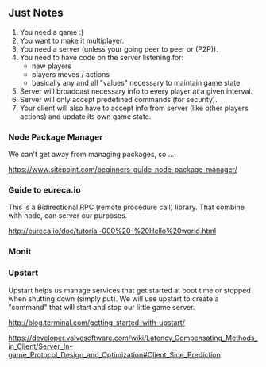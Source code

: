 ## Just Notes

1. You need a game :)
2. You want to make it multiplayer.
3. You need a server (unless your going peer to peer or (P2P)).
4. You need to have code on the server listening for:
    - new players
    - players moves / actions 
    - basically any and all "values" necessary to maintain game state. 
5. Server will broadcast necessary info to every player at a given interval.
6. Server will only accept predefined commands (for security).
7. Your client will also have to accept info from server (like other players actions) and update its own game state.

### Node Package Manager

We can't get away from managing packages, so ....

https://www.sitepoint.com/beginners-guide-node-package-manager/

### Guide to eureca.io 

This is a Bidirectional RPC (remote procedure call) library. That combine with node, can server our purposes.

http://eureca.io/doc/tutorial-000%20-%20Hello%20world.html

### Monit

### Upstart

Upstart helps us manage services that get started at boot time or stopped when shutting down (simply put). We will use 
upstart to create a "command" that will start and stop our little game server.

http://blog.terminal.com/getting-started-with-upstart/


https://developer.valvesoftware.com/wiki/Latency_Compensating_Methods_in_Client/Server_In-game_Protocol_Design_and_Optimization#Client_Side_Prediction
